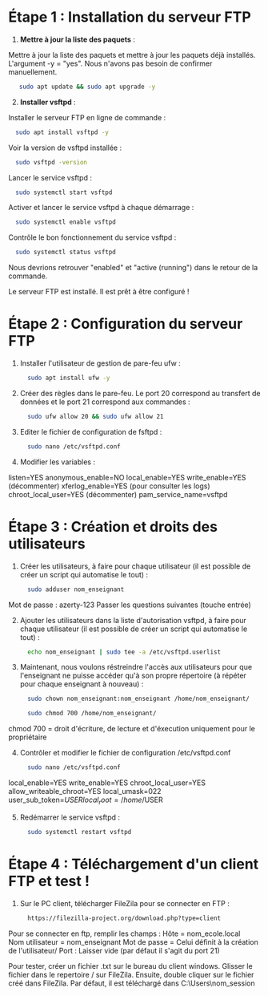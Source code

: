 # **Étape 1 : Installation du serveur FTP**

1. **Mettre à jour la liste des paquets** :

Mettre à jour la liste des paquets et mettre à jour les paquets déjà installés.
L'argument -y = "yes". Nous n'avons pas besoin de confirmer manuellement.
```bash
   sudo apt update && sudo apt upgrade -y
```

2. **Installer vsftpd** :

Installer le serveur FTP en ligne de commande :
   ```bash
     sudo apt install vsftpd -y
   ```

Voir la version de vsftpd installée :
   ```bash
     sudo vsftpd -version
   ```

Lancer le service vsftpd :
   ```bash
     sudo systemctl start vsftpd
   ```

Activer et lancer le service vsftpd à chaque démarrage :
   ```bash
     sudo systemctl enable vsftpd
   ```

Contrôle le bon fonctionnement du service vsftpd :
   ```bash
     sudo systemctl status vsftpd
   ```
Nous devrions retrouver "enabled" et "active (running") dans le retour de la commande.

Le serveur FTP est installé. Il est prêt à être configuré !
     

# **Étape 2 : Configuration du serveur FTP**

1. Installer l'utilisateur de gestion de pare-feu ufw  :

   ```bash
     sudo apt install ufw -y
   ```

2. Créer des règles dans le pare-feu. Le port 20 correspond au transfert de données et le port 21 correspond aux commandes :

   ```bash
     sudo ufw allow 20 && sudo ufw allow 21
   ```

3. Editer le fichier de configuration de fsftpd :

   ```bash
     sudo nano /etc/vsftpd.conf
   ```

4. Modifier les variables :

listen=YES
anonymous_enable=NO
local_enable=YES
write_enable=YES (décommenter)
xferlog_enable=YES (pour consulter les logs)
chroot_local_user=YES (décommenter)
pam_service_name=vsftpd

# **Étape 3 : Création et droits des utilisateurs**

1. Créer les utilisateurs, à faire pour chaque utilisateur (il est possible de créer un script qui automatise le tout) :

   ```bash
     sudo adduser nom_enseignant
   ```
Mot de passe : azerty-123
Passer les questions suivantes (touche entrée)

2. Ajouter les utilisateurs dans la liste d'autorisation vsftpd, à faire pour chaque utilisateur (il est possible de créer un script qui automatise le tout) :
   ```bash
     echo nom_enseignant | sudo tee -a /etc/vsftpd.userlist
   ```

3. Maintenant, nous voulons réstreindre l'accès aux utilisateurs pour que l'enseignant ne puisse accéder qu'à son propre répertoire (à répéter pour chaque enseignant à nouveau) :
   ```bash
     sudo chown nom_enseignant:nom_enseignant /home/nom_enseignant/
   ```
   ```bash
     sudo chmod 700 /home/nom_enseignant/
   ```
chmod 700 = droit d'écriture, de lecture et d'éxecution uniquement pour le propriétaire

4. Contrôler et modifier le fichier de configuration /etc/vsftpd.conf
   ```bash
     sudo nano /etc/vsftpd.conf
   ```
local_enable=YES
write_enable=YES
chroot_local_user=YES
allow_writeable_chroot=YES
local_umask=022
user_sub_token=$USER
local_root=/home/$USER

5. Redémarrer le service vsftpd :
   ```bash
     sudo systemctl restart vsftpd
   ```

# **Étape 4 : Téléchargement d'un client FTP et test !**

1. Sur le PC client, télécharger FileZila pour se connecter en FTP :
   ```bash
     https://filezilla-project.org/download.php?type=client
   ```

Pour se connecter en ftp, remplir les champs :
Hôte = nom_ecole.local  
Nom utilisateur = nom_enseignant
Mot de passe = Celui définit à la création de l'utilisateur/
Port : Laisser vide (par défaut il s'agit du port 21)

Pour tester, créer un fichier .txt sur le bureau du client windows. Glisser le fichier dans le repertoire / sur FileZila.
Ensuite, double cliquer sur le fichier créé dans FileZila.
Par défaut, il est téléchargé dans C:\Users\nom_session

